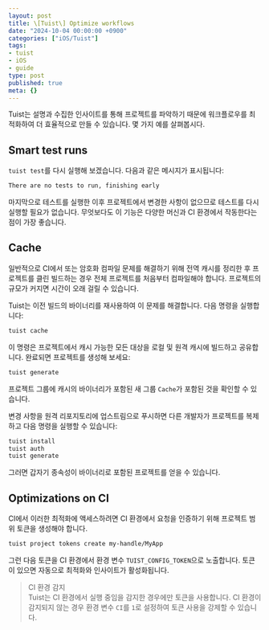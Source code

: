 ```yaml
---
layout: post
title: \[Tuist\] Optimize workflows
date: "2024-10-04 00:00:00 +0900"
categories: ["iOS/Tuist"]
tags:
- tuist
- iOS
- guide
type: post
published: true
meta: {}
---
```

Tuist는 설명과 수집한 인사이트를 통해 프로젝트를 파악하기 때문에 워크플로우를 최적화하여 더 효율적으로 만들 수 있습니다. 몇 가지 예를 살펴봅시다.
## Smart test runs
`tuist test`를 다시 실행해 보겠습니다. 다음과 같은 메시지가 표시됩니다:
```bash
There are no tests to run, finishing early
```
마지막으로 테스트를 실행한 이후 프로젝트에서 변경한 사항이 없으므로 테스트를 다시 실행할 필요가 없습니다. 무엇보다도 이 기능은 다양한 머신과 CI 환경에서 작동한다는 점이 가장 좋습니다.
## Cache
일반적으로 CI에서 또는 암호화 컴파일 문제를 해결하기 위해 전역 캐시를 정리한 후 프로젝트를 클린 빌드하는 경우 전체 프로젝트를 처음부터 컴파일해야 합니다. 프로젝트의 규모가 커지면 시간이 오래 걸릴 수 있습니다.

Tuist는 이전 빌드의 바이너리를 재사용하여 이 문제를 해결합니다. 다음 명령을 실행합니다:
```bash
tuist cache  
```
이 명령은 프로젝트에서 캐시 가능한 모든 대상을 로컬 및 원격 캐시에 빌드하고 공유합니다. 완료되면 프로젝트를 생성해 보세요:
```bash
tuist generate
```
프로젝트 그룹에 캐시의 바이너리가 포함된 새 그룹 `Cache`가 포함된 것을 확인할 수 있습니다.

변경 사항을 원격 리포지토리에 업스트림으로 푸시하면 다른 개발자가 프로젝트를 복제하고 다음 명령을 실행할 수 있습니다:
```bash
tuist install  
tuist auth  
tuist generate
```
그러면 갑자기 종속성이 바이너리로 포함된 프로젝트를 얻을 수 있습니다.
## Optimizations on CI
CI에서 이러한 최적화에 액세스하려면 CI 환경에서 요청을 인증하기 위해 프로젝트 범위 토큰을 생성해야 합니다.
```bash
tuist project tokens create my-handle/MyApp
```
그런 다음 토큰을 CI 환경에서 환경 변수 `TUIST_CONFIG_TOKEN`으로 노출합니다. 토큰이 있으면 자동으로 최적화와 인사이트가 활성화됩니다.

>CI 환경 감지  
Tuist는 CI 환경에서 실행 중임을 감지한 경우에만 토큰을 사용합니다. CI 환경이 감지되지 않는 경우 환경 변수 `CI`를 `1`로 설정하여 토큰 사용을 강제할 수 있습니다.
